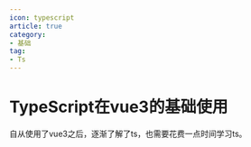 ```yaml
---
icon: typescript
article: true
category:
- 基础
tag:
- Ts
---
```


# TypeScript在vue3的基础使用

自从使用了vue3之后，逐渐了解了ts，也需要花费一点时间学习ts。

<!-- more -->